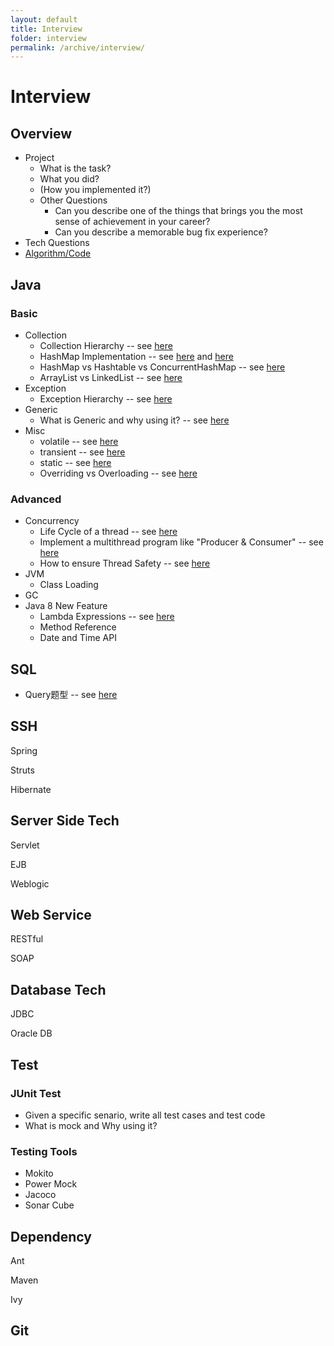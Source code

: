 ```yaml
---
layout: default
title: Interview
folder: interview
permalink: /archive/interview/
---
```


# Interview

## Overview

- Project
  - What is the task?
  - What you did?
  - (How you implemented it?)
  - Other Questions
    - Can you describe one of the things that brings you the most sense of achievement in your career?
    - Can you describe a memorable bug fix experience?
- Tech Questions
- [Algorithm/Code](https://github.com/chennanni/crack-leetcode)

## Java

  ### Basic
  
  - Collection
    - Collection Hierarchy -- see [here](https://github.com/chennanni/note-tech/blob/master/java/collection/index.md)
    - HashMap Implementation -- see [here](http://blog.csdn.net/vking_wang/article/details/14166593) and [here](https://github.com/chennanni/note-tech/blob/master/java/questions/index.md)
    - HashMap vs Hashtable vs ConcurrentHashMap -- see [here](https://github.com/chennanni/note-tech/blob/master/java/collection/index.md)
    - ArrayList vs LinkedList -- see [here](https://github.com/chennanni/note-tech/blob/master/java/questions/index.md)
  - Exception
    - Exception Hierarchy -- see [here](https://github.com/chennanni/note-tech/blob/master/java/basic/index.md)
  - Generic
    - What is Generic and why using it? -- see [here](http://chennanni.com/tech-note/archive/java/basic/)
  - Misc
    - volatile -- see [here](https://github.com/chennanni/note-tech/blob/master/java/basic/index.md)
    - transient -- see [here](https://github.com/chennanni/note-tech/blob/master/java/basic/index.md)
    - static -- see [here](https://github.com/chennanni/cheat-sheet/blob/master/java-interview-questions.md)
    - Overriding vs Overloading -- see [here](https://github.com/chennanni/cheat-sheet/blob/master/java-interview-questions.md)
  
  ### Advanced
  
  - Concurrency
    - Life Cycle of a thread -- see [here](https://github.com/chennanni/note-tech/blob/master/thread/basic/index.md)
    - Implement a multithread program like "Producer & Consumer" -- see [here](http://www.cnblogs.com/linjiqin/p/3217050.html)
    - How to ensure Thread Safety -- see [here](https://github.com/chennanni/note-tech/blob/master/thread/basic/index.md)
  - JVM
    - Class Loading
  - GC
  - Java 8 New Feature
    - Lambda Expressions -- see [here](http://www.cnblogs.com/maxstack/p/7550153.html)
    - Method Reference
    - Date and Time API
  
## SQL

- Query题型 -- see [here](https://github.com/chennanni/note-tech/blob/master/sql/query/index.md)

## SSH

  Spring

  Struts

  Hibernate

## Server Side Tech

  Servlet

  EJB

  Weblogic

## Web Service

  RESTful

  SOAP

## Database Tech

  JDBC

  Oracle DB

## Test

  ### JUnit Test
  
  - Given a specific senario, write all test cases and test code
  - What is mock and Why using it?
  
  ### Testing Tools
  
  - Mokito
  - Power Mock
  - Jacoco
  - Sonar Cube

## Dependency

  Ant

  Maven

  Ivy

## Git
